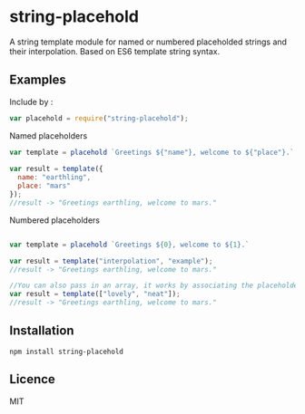 # string-placehold

A string template module for named or numbered placeholded strings and their interpolation. Based on ES6 template string syntax.

## Examples

Include by : 
```JavaScript
var placehold = require("string-placehold");
```

Named placeholders

```JavaScript
var template = placehold `Greetings ${"name"}, welcome to ${"place"}.`
 
var result = template({
  name: "earthling",
  place: "mars"
});
//result -> "Greetings earthling, welcome to mars."

```

Numbered placeholders
```JavaScript

var template = placehold `Greetings ${0}, welcome to ${1}.`

var result = template("interpolation", "example");
//result -> "Greetings earthling, welcome to mars."

//You can also pass in an array, it works by associating the placeholder with the array element on the index
var result = template(["lovely", "neat"]);
//result -> "Greetings earthling, welcome to mars."

```
## Installation

`npm install string-placehold`

## Licence

MIT